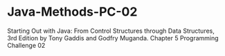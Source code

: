 # Java-Methods-PC-02
Starting Out with Java: From Control Structures through Data Structures, 3rd Edition by Tony Gaddis and Godfry Muganda.  Chapter 5 Programming Challenge 02
